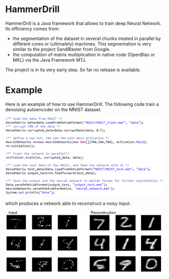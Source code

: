 HammerDrill
===========
HammerDrill is a Java framework that allows to train deep Neural Network. Its efficiency comes from:
- the segmentation of the dataset in several chunks treated in parallel by different cores or (ultimately) machines. This segmentation is very similar to the project SandBlaster from Google.
- the computation of matrix multiplication in native code (OpenBlas or MKL) via the Java Framework MTJ.

The project is in its very early step. So far no release is available.

Example
=========
Here is an example of how to use HammerDrill. The following code train a denoising autoencoder on the MNIST dataset.

![Alt text](/pictures/code.png)

which produces a network able to reconstruct a noisy input:

![Alt text](/pictures/reconstruction.png)
